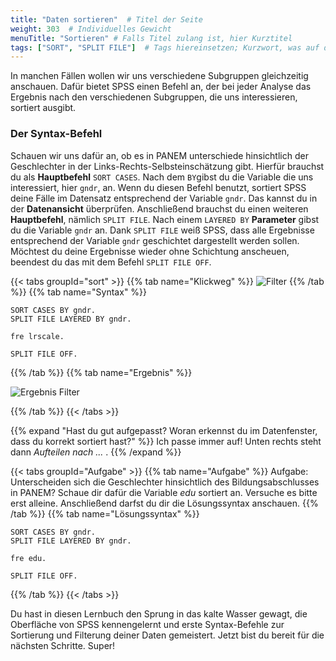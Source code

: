 ```yaml
---
title: "Daten sortieren"  # Titel der Seite
weight: 303  # Individuelles Gewicht 
menuTitle: "Sortieren" # Falls Titel zulang ist, hier Kurztitel
tags: ["SORT", "SPLIT FILE"]  # Tags hiereinsetzen; Kurzwort, was auf der Seite passsiert
---
```


In manchen Fällen wollen wir uns verschiedene Subgruppen gleichzeitig anschauen. Dafür bietet SPSS einen Befehl an, der bei jeder Analyse das Ergebnis nach den verschiedenen Subgruppen, die uns interessieren, sortiert ausgibt.

### Der Syntax-Befehl

Schauen wir uns dafür an, ob es in PANEM unterschiede hinsichtlich der Geschlechter in der Links-Rechts-Selbsteinschätzung gibt. Hierfür brauchst du als **Hauptbefehl** `SORT CASES`. Nach dem `BY`gibst du die Variable die uns interessiert, hier `gndr`, an. Wenn du diesen Befehl benutzt, sortiert SPSS deine Fälle im Datensatz entsprechend der Variable `gndr`. Das kannst du in der **Datenansicht** überprüfen. Anschließend brauchst du einen weiteren **Hauptbefehl**, nämlich `SPLIT FILE`. Nach einem `LAYERED BY` **Parameter** gibst du die Variable `gndr` an. Dank `SPLIT FILE` weiß SPSS, dass alle Ergebnisse entsprechend der Variable `gndr` geschichtet dargestellt werden sollen. Möchtest du deine Ergebnisse wieder ohne Schichtung anscheuen, beendest du das mit dem Befehl `SPLIT FILE OFF`.


{{< tabs groupId="sort" >}}
{{% tab name="Klickweg" %}}
![Filter](../gif/sort.gif)
{{% /tab %}}
{{% tab name="Syntax" %}}
```{SPSS}
SORT CASES BY gndr.
SPLIT FILE LAYERED BY gndr.

fre lrscale.

SPLIT FILE OFF.

```
{{% /tab %}}
{{% tab name="Ergebnis" %}}

![Ergebnis Filter](../img/sortergebnis.png)

{{% /tab %}}
{{< /tabs >}}

{{% expand \"Hast du gut aufgepasst? Woran erkennst du im Datenfenster, dass du korrekt sortiert hast?\" %}}
Ich passe immer auf! Unten rechts steht dann *Aufteilen nach ...* .
{{% /expand %}}

{{< tabs groupId="Aufgabe" >}}
{{% tab name="Aufgabe" %}}
Aufgabe: Unterscheiden sich die Geschlechter hinsichtlich des Bildungsabschlusses in PANEM?
Schaue dir dafür die Variable *edu* sortiert an. Versuche es bitte erst alleine. Anschließend darfst du dir die Lösungssyntax anschauen.
{{% /tab %}}
{{% tab name="Lösungssyntax" %}}
```{SPSS}
SORT CASES BY gndr.
SPLIT FILE LAYERED BY gndr.

fre edu.

SPLIT FILE OFF.
```
{{% /tab %}}
{{< /tabs >}}



Du hast in diesen Lernbuch den Sprung in das kalte Wasser gewagt, die Oberfläche von SPSS kennengelernt und erste Syntax-Befehle zur Sortierung und Filterung deiner Daten gemeistert. Jetzt bist du bereit für die nächsten Schritte. Super! 